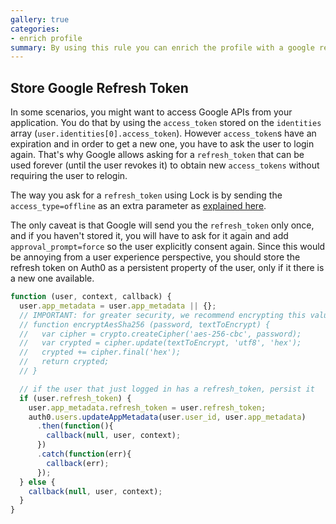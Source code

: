 ```yaml
---
gallery: true
categories:
- enrich profile
summary: By using this rule you can enrich the profile with a google refresh token.
---
```

## Store Google Refresh Token

In some scenarios, you might want to access Google APIs from your application. You do that by using the `access_token` stored on the `identities` array (`user.identities[0].access_token`). However `access_token`s have an expiration and in order to get a new one, you have to ask the user to login again. That's why Google allows asking for a `refresh_token` that can be used forever (until the user revokes it) to obtain new `access_tokens` without requiring the user to relogin.

The way you ask for a `refresh_token` using Lock is by sending the `access_type=offline` as an extra parameter as [explained here](https://github.com/auth0/lock/wiki/Sending-authentication-parameters).

The only caveat is that Google will send you the `refresh_token` only once, and if you haven't stored it, you will have to ask for it again and add `approval_prompt=force` so the user explicitly consent again. Since this would be annoying from a user experience perspective, you should store the refresh token on Auth0 as a persistent property of the user, only if it there is a new one available.

```js
function (user, context, callback) {
  user.app_metadata = user.app_metadata || {};
  // IMPORTANT: for greater security, we recommend encrypting this value and decrypt on your application.
  // function encryptAesSha256 (password, textToEncrypt) {
  //   var cipher = crypto.createCipher('aes-256-cbc', password);
  //   var crypted = cipher.update(textToEncrypt, 'utf8', 'hex');
  //   crypted += cipher.final('hex');
  //   return crypted;
  // }

  // if the user that just logged in has a refresh_token, persist it
  if (user.refresh_token) {
    user.app_metadata.refresh_token = user.refresh_token;
    auth0.users.updateAppMetadata(user.user_id, user.app_metadata)
      .then(function(){
        callback(null, user, context);
      })
      .catch(function(err){
        callback(err);
      });
  } else {
    callback(null, user, context);
  }
}
```
